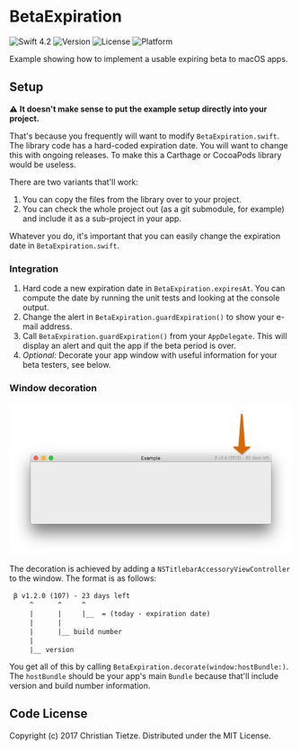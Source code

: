 # BetaExpiration

![Swift 4.2](https://img.shields.io/badge/Swift-4.2-blue.svg?style=flat)
![Version](https://img.shields.io/github/tag/CleanCocoa/BetaExpiration.svg?style=flat)
![License](https://img.shields.io/github/license/CleanCocoa/BetaExpiration.svg?style=flat)
![Platform](https://img.shields.io/badge/platform-macOS-lightgrey.svg?style=flat)

Example showing how to implement a usable expiring beta to macOS apps.

## Setup

⚠️ **It doesn't make sense to put the example setup directly into your project.** 

That's because you frequently will want to modify `BetaExpiration.swift`. The library code has a hard-coded expiration date. You will want to change this with ongoing releases. To make this a Carthage or CocoaPods library would be useless.

There are two variants that'll work:

1. You can copy the files from the library over to your project.
2. You can check the whole project out (as a git submodule, for example) and include it as a sub-project in your app.

Whatever you do, it's important that you can easily change the expiration date in `BetaExpiration.swift`.

### Integration

1. Hard code a new expiration date in `BetaExpiration.expiresAt`. You can compute the date by running the unit tests and looking at the console output.
2. Change the alert in `BetaExpiration.guardExpiration()` to show your e-mail address.
3. Call `BetaExpiration.guardExpiration()` from your `AppDelegate`. This will display an alert and quit the app if the beta period is over.
4. _Optional:_ Decorate your app window with useful information for your beta testers, see below.

### Window decoration

<div align="center">
    <img src="assets/example.png" />
</div>

The decoration is achieved by adding a `NSTitlebarAccessoryViewController` to the window. The format is as follows:

     β v1.2.0 (107) - 23 days left
         ^      ^     ^
         |      |     |__  = (today - expiration date)
         |      |
         |      |__ build number
         |
         |__ version

You get all of this by calling `BetaExpiration.decorate(window:hostBundle:)`. The `hostBundle` should be your app's main `Bundle` because that'll include version and build number information.


## Code License

Copyright (c) 2017 Christian Tietze. Distributed under the MIT License.
